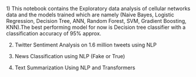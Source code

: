 <p>
1) This notebook contains the Exploratory data analysis of cellular networks data and the models trained which are namely (Naive Bayes, Logistic Regression, Decision Tree, ANN, Random Forest, SVM, Gradient Boosting, KNN).The best performing model for now is Decision tree classifier with a classification accuracy of 95% approx.

2) Twitter Sentiment Analysis on 1.6 million tweets using NLP

3) News Classification using NLP (Fake or True)

4) Text Summarization Using NLP and Transformers 
</p>

